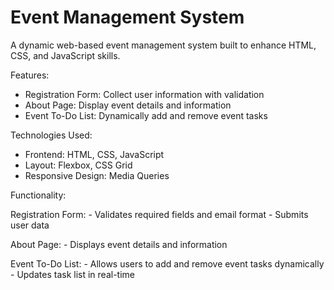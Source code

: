 # Event Management System

A dynamic web-based event management system built to enhance HTML, CSS, and JavaScript skills.

Features:

- Registration Form: Collect user information with validation
- About Page: Display event details and information
- Event To-Do List: Dynamically add and remove event tasks

Technologies Used:

- Frontend: HTML, CSS, JavaScript
- Layout: Flexbox, CSS Grid
- Responsive Design: Media Queries

Functionality:

Registration Form:
    - Validates required fields and email format
    - Submits user data

About Page:
    - Displays event details and information

Event To-Do List:
    - Allows users to add and remove event tasks dynamically
    - Updates task list in real-time
